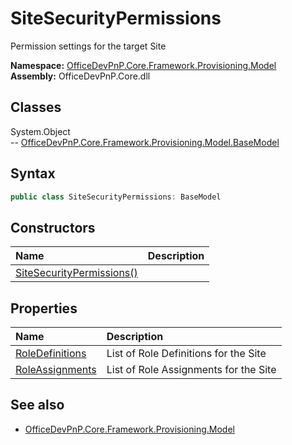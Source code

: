 # SiteSecurityPermissions
Permission settings for the target Site  

**Namespace:** [OfficeDevPnP.Core.Framework.Provisioning.Model](OfficeDevPnP.Core.Framework.Provisioning.Model.md)  
**Assembly:** OfficeDevPnP.Core.dll  
## Classes
System.Object  
-- [OfficeDevPnP.Core.Framework.Provisioning.Model.BaseModel](OfficeDevPnP.Core.Framework.Provisioning.Model.BaseModel.md)
## Syntax
```C#
public class SiteSecurityPermissions: BaseModel
```
## Constructors
|**Name**|**Description**|
|:-----|:-----|
| [SiteSecurityPermissions()](SiteSecurityPermissionsconstructor1details.md) | 
## Properties
|**Name**|**Description**|
|:-----|:-----|
| [RoleDefinitions](SiteSecurityPermissions.RoleDefinitions.md) | List of Role Definitions for the Site
| [RoleAssignments](SiteSecurityPermissions.RoleAssignments.md) | List of Role Assignments for the Site
## See also
- [OfficeDevPnP.Core.Framework.Provisioning.Model](OfficeDevPnP.Core.Framework.Provisioning.Model.md)
